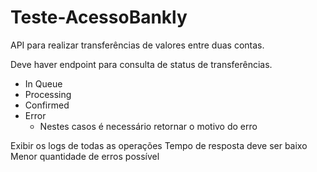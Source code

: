 # Teste-AcessoBankly
API para realizar transferências de valores entre duas contas.

Deve haver endpoint para consulta de status de transferências.

- In Queue
- Processing
- Confirmed
- Error
  - Nestes casos é necessário retornar o motivo do erro

Exibir os logs de todas as operações
Tempo de resposta deve ser baixo
Menor quantidade de erros possível

